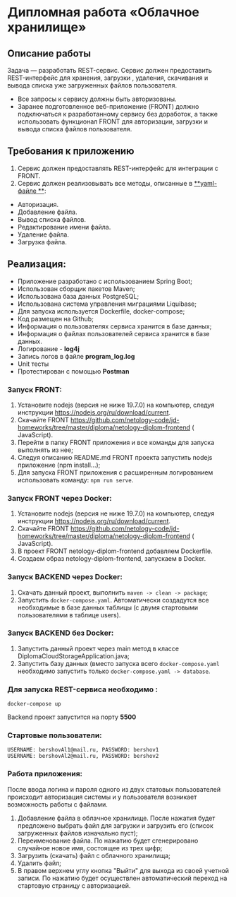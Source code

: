 # Дипломная работа «Облачное хранилище»

## Описание работы

Задача — разработать REST-сервис. Сервис должен предоставить REST-интерфейс для хранения, загрузки , удаления,
скачивания и вывода списка уже загруженных файлов пользователя.

* Все запросы к сервису должны быть авторизованы.
* Заранее подготовленное веб-приложение (FRONT) должно подключаться к разработанному сервису без доработок, а также
  использовать функционал FRONT для авторизации, загрузки и вывода списка файлов пользователя.

## Требования к приложению

1. Сервис должен предоставлять REST-интерфейс для интеграции с FRONT.
2. Сервис должен реализовывать все методы, описанные в [**yaml-файле
   **](https://github.com/netology-code/jd-homeworks/blob/master/diploma/CloudServiceSpecification.yaml):

- Авторизация.
- Добавление файла.
- Вывод списка файлов.
- Редактирование имени файла.
- Удаление файла.
- Загрузка файла.

## Реализация:

- Приложение разработано с использованием Spring Boot;
- Использован сборщик пакетов Maven;
- Использована база данных PostgreSQL;
- Использована система управления миграциями Liquibase;
- Для запуска используется Dockerfile, docker-compose;
- Код размещен на Github;
- Информация о пользователях сервиса хранится в базе данных;
- Информация о файлах пользователей сервиса хранится в базе данных.
- Логирование  - **log4j**
- Запись логов в файле **program_log.log**
- Unit тесты
- Протестирован с помощью **Postman**

### Запуск FRONT:

1. Установите nodejs (версия не ниже 19.7.0) на компьютер, следуя инструкции https://nodejs.org/ru/download/current.
2. Скачайте FRONT https://github.com/netology-code/jd-homeworks/tree/master/diploma/netology-diplom-frontend (
   JavaScript).
3. Перейти в папку FRONT приложения и все команды для запуска выполнять из нее;
4. Следуя описанию README.md FRONT проекта запустить nodejs приложение (npm install...);
5. Для запуска FRONT приложения с расширенным логированием использовать команду: `npm run serve`.

### Запуск FRONT через Docker:

1. Установите nodejs (версия не ниже 19.7.0) на компьютер, следуя инструкции https://nodejs.org/ru/download/current.
2. Скачайте FRONT https://github.com/netology-code/jd-homeworks/tree/master/diploma/netology-diplom-frontend (
   JavaScript).
3. В проект FRONT netology-diplom-frontend добавляем Dockerfile.
4. Создаем образ netology-diplom-frontend, запускаем в Docker.

### Запуск BACKEND через Docker:

1. Скачать данный проект, выполнить `maven -> clean -> package`;
2. Запустить `docker-compose.yaml`.
   Автоматически создадутся все необходимые в базе данных таблицы (с двумя стартовыми пользователями в таблице users).

### Запуск BACKEND без Docker:

1. Запустить данный проект через main метод в классе DiplomaCloudStorageApplication.java;
2. Запустить базу данных (вместо запуска всего `docker-compose.yaml` необходимо запустить
   только `docker-compose.yaml -> database`.

### Для запуска REST-сервиса необходимо :

```
docker-compose up
```

Backend проект запустится на порту **5500**

### Стартовые пользователи:

```
USERNAME: bershovAl1@mail.ru, PASSWORD: bershov1
USERNAME: bershovAl2@mail.ru, PASSWORD: bershov2
```

### Работа приложения:

После ввода логина и пароля одного из двух статовых пользователей происходит авторизация системы
и у пользователя возникает возможность работы с файлами.

1. Добавление файла в облачное хранилище. После нажатия будет предложено выбрать файл для загрузки и загрузить его
   (список загруженных файлов изначально пуст);
2. Переименование файла. По нажатию будет сгенерировано случайное новое имя, состоящее из трех цифр;
3. Загрузить (скачать) файл с облачного хранилища;
4. Удалить файл;
5. В правом верхнем углу кнопка "Выйти" для выхода из своей учетной записи.
   По нажатию будет осуществлен автоматический переход на стартовую страницу с авторизацией.
